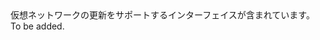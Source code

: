 <Namespace Name="Microsoft.Azure.Management.Network.Fluent.Network.Update">
  <Docs>
    <summary>仮想ネットワークの更新をサポートするインターフェイスが含まれています。</summary> 
    <remarks>To be added.</remarks>
  </Docs>
</Namespace>
